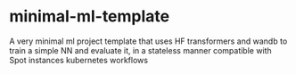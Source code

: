 # minimal-ml-template
A very minimal ml project template that uses HF transformers and wandb to train a simple NN and evaluate it, in a stateless manner compatible with Spot  instances kubernetes workflows
